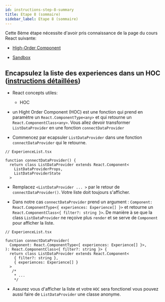 ```yaml
---
id: instructions-step-8-summary
title: Etape 8 (sommaire)
sidebar_label: Etape 8 (sommaire)
---
```


Cette 8ème étape nécessite d'avoir pris connaissance de la page du cours React suivante:

- [High-Order Component](../react/react-hoc)

- [Sandbox](https://codesandbox.io/s/github/reactlab-dev/reactlab/tree/step-8/lab/front)

## Encapsulez la liste des experiences dans un HOC ([instructions détaillées](./step-8-detailed.md))

- React concepts utiles:

  - HOC

- un Hight Order Component (HOC) est une fonction qui prend en paramètre un `React.ComponentType<any>` et qui retourne un `React.ComponentClass<any>`. Vous allez devoir transformer `ListDataProvider` en une fonction `connectDataProvider`

- Commencez par ecapsuler `ListDataProvider` dans une fonction `connectDataProvider` qui le retourne.

```tsx
// ExperienceList.tsx

function connectDataProvider() {
  return class ListDataProvider extends React.Component<
    ListDataProviderProps,
    ListDataProviderState
  >

```

- Remplacez `<ListDataProvider ... >` par le retour de `connectDataProvider()`. Votre liste doit toujours s'afficher.

- Dans notre cas `connectDataProvider` prend un argument : `Component: React.ComponentType<{ experiences: Experience[] }>` et retourne un `React.ComponentClass<{ filter?: string }>`. De manière à se que la class `ListDataProvider` ne reçoive plus `render` et se serve de `Component` pour afficher la liste.

```tsx
// ExperienceList.tsx

function connectDataProvider(
  Component: React.ComponentType<{ experiences: Experience[] }>,
): React.ComponentClass<{ filter?: string }> {
  return class ListDataProvider extends React.Component<
    { filter?: string },
    { experiences: Experience[] }
  >
   /*
    * ...
    */

```

- Assurez vous d'afficher la liste et votre `HOC` sera fonctionel vous pouvez aussi faire de `ListDataProvider` une classe anonyme.
